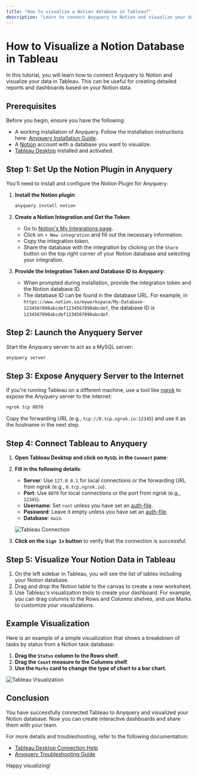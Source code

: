 ```yaml
---
title: "How to visualize a Notion database in Tableau?"
description: "Learn to connect Anyquery to Notion and visualize your data in Tableau, enabling creation of detailed reports and dashboards. Follow this step-by-step guide to get started."
---
```


# How to Visualize a Notion Database in Tableau

In this tutorial, you will learn how to connect Anyquery to Notion and visualize your data in Tableau. This can be useful for creating detailed reports and dashboards based on your Notion data.

## Prerequisites

Before you begin, ensure you have the following:

- A working installation of Anyquery. Follow the installation instructions here: [Anyquery Installation Guide](https://anyquery.dev/docs/#installation).
- A [Notion](https://www.notion.so/) account with a database you want to visualize.
- [Tableau Desktop](https://www.tableau.com/products/desktop/download) installed and activated.

## Step 1: Set Up the Notion Plugin in Anyquery

You'll need to install and configure the Notion Plugin for Anyquery:

1. **Install the Notion plugin**:

    ```bash
    anyquery install notion
    ```

2. **Create a Notion Integration and Get the Token**:
    - Go to [Notion's My Integrations page](https://www.notion.so/my-integrations).
    - Click on `+ New integration` and fill out the necessary information.
    - Copy the integration token.
    - Share the database with the integration by clicking on the `Share` button on the top right corner of your Notion database and selecting your integration.

3. **Provide the Integration Token and Database ID to Anyquery**:
    - When prompted during installation, provide the integration token and the Notion database ID.
    - The database ID can be found in the database URL. For example, in `https://www.notion.so/myworkspace/My-Database-1234567890abcdef1234567890abcdef`, the database ID is `1234567890abcdef1234567890abcdef`.

## Step 2: Launch the Anyquery Server

Start the Anyquery server to act as a MySQL server:

```bash
anyquery server
```

## Step 3: Expose Anyquery Server to the Internet

If you're running Tableau on a different machine, use a tool like [ngrok](https://ngrok.com/) to expose the Anyquery server to the internet:

```bash
ngrok tcp 8070
```

Copy the forwarding URL (e.g., `tcp://0.tcp.ngrok.io:12345`) and use it as the hostname in the next step.

## Step 4: Connect Tableau to Anyquery

1. **Open Tableau Desktop and click on `MySQL` in the `Connect` pane**:
2. **Fill in the following details**:
    - **Server**: Use `127.0.0.1` for local connections or the forwarding URL from ngrok (e.g., `0.tcp.ngrok.io`). 
    - **Port**: Use `8070` for local connections or the port from ngrok (e.g., `12345`).
    - **Username**: Set `root` unless you have set an [auth-file](https://anyquery.dev/docs/usage/mysql-server#adding-authentication).
    - **Password**: Leave it empty unless you have set an [auth-file](https://anyquery.dev/docs/usage/mysql-server#adding-authentication).
    - **Database**: `main`.

    ![Tableau Connection](/images/docs/vg6dOA3V.png)

3. **Click on the `Sign In` button** to verify that the connection is successful.

## Step 5: Visualize Your Notion Data in Tableau

1. On the left sidebar in Tableau, you will see the list of tables including your Notion database.
2. Drag and drop the Notion table to the canvas to create a new worksheet.
3. Use Tableau's visualization tools to create your dashboard. For example, you can drag columns to the Rows and Columns shelves, and use Marks to customize your visualizations.

## Example Visualization

Here is an example of a simple visualization that shows a breakdown of tasks by status from a Notion task database:

1. **Drag the `Status` column to the Rows shelf**.
2. **Drag the `Count` measure to the Columns shelf**.
3. **Use the `Marks` card to change the type of chart to a bar chart**.

![Tableau Visualization](/images/docs/tableau-github-stars.svg)

## Conclusion

You have successfully connected Tableau to Anyquery and visualized your Notion database. Now you can create interactive dashboards and share them with your team.

For more details and troubleshooting, refer to the following documentation:
- [Tableau Desktop Connection Help](https://www.tableau.com/support/drivers?edition=pro#mysql)
- [Anyquery Troubleshooting Guide](https://anyquery.dev/docs/usage/troubleshooting/)

Happy visualizing!

